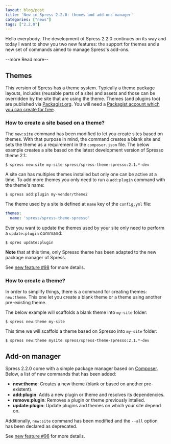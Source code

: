 ```yaml
---
layout: blog/post
title: 'New in Spress 2.2.0: themes and add-ons manager'
categories: ["news"]
tags: ["2.2.0"]
---
```

Hello everybody. The development of Spress 2.2.0 continues on its way and today
I want to show you two new features: the support for themes and a new set of
commands aimed to manage Spress's add-ons.

--more Read more--

## Themes

This version of Spress has a theme system. Typically a theme package layouts,
includes (reusable parts of a site) and assets and those can be overridden by
the site that are using the theme. Themes (and plugins too) are published via [Packagist.org](https://packagist.org/). You will need a
[Packagist account which you can create for free](https://packagist.org/register/).

### How to create a site based on a theme?

The `new:site` command has been modified to let you create sites based on themes.
With that purpose in mind, the command creates a blank site and sets the theme
as a requirement in the `composer.json` file. The below example creates a site
based on the latest development version of Spresso theme 2.1:

```
$ spress new:site my-site spress/spress-theme-spresso:2.1.*-dev
```
A site can has multiples themes installed but only one can be active at
a time. To add more themes you only need to run a `add:plugin` command with the
theme's name:

```
$ spress add:plugin my-vendor/theme2
```

The theme used by a site is defined at `name` key of the `config.yml`
file:

```yaml
themes:
  name: 'spress/spress-theme-spresso'
```

Ever you want to update the themes used by your site only need to perform a
`update:plugin` command:

```
$ spres update:plugin
```

**Note** that at this time, only Spresso theme has been adapted to the new
package manager of Spress.

See [new feature #98](https://github.com/spress/Spress/issues/98) for more details.

### How to create a theme?

In order to simplify things, there is a command for creating themes: `new:theme`.
This one let you create a blank theme or a theme using another pre-existing theme.

The below example will scaffolds a blank theme into `my-site` folder:
```
$ spress new:theme my-site
```

This time we will scaffold a theme based on Spresso into `my-site` folder:
```
$ spress new:theme mysite spress/spress-theme-spresso:2.1.*-dev
```

## Add-on manager

Spress 2.2.0 come with a simple package manager based on
[Composer](https://getcomposer.org/). Below, a list of new commands that
has been added:

* **new:theme**: Creates a new theme (blank or based on another pre-existent).
* **add:plugin**: Adds a new plugin or theme and resolves its dependencies.
* **remove:plugin**: Removes a plugin or theme previously intalled.
* **update:plugin**: Update plugins and themes on which your site depend on.

Additionally, `new:site` command has been modified and the `--all` option has been
declared as deprecated.

See [new feature #96](https://github.com/spress/Spress/issues/96) for more details.
